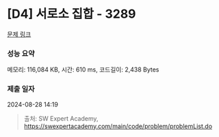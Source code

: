 # [D4] 서로소 집합 - 3289 

[문제 링크](https://swexpertacademy.com/main/code/problem/problemDetail.do?contestProbId=AWBJKA6qr2oDFAWr) 

### 성능 요약

메모리: 116,084 KB, 시간: 610 ms, 코드길이: 2,438 Bytes

### 제출 일자

2024-08-28 14:19



> 출처: SW Expert Academy, https://swexpertacademy.com/main/code/problem/problemList.do